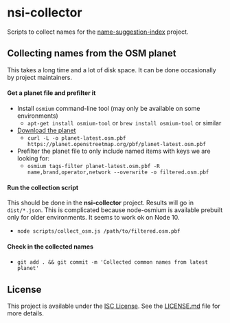 # nsi-collector

Scripts to collect names for the [name-suggestion-index](https://github.com/osmlab/name-suggestion-index) project.


## Collecting names from the OSM planet

This takes a long time and a lot of disk space. It can be done occasionally by project maintainers.

#### Get a planet file and prefilter it
- Install `osmium` command-line tool (may only be available on some environments)
  - `apt-get install osmium-tool` or `brew install osmium-tool` or similar
- [Download the planet](http://planet.osm.org/pbf/)
  - `curl -L -o planet-latest.osm.pbf https://planet.openstreetmap.org/pbf/planet-latest.osm.pbf`
- Prefilter the planet file to only include named items with keys we are looking for:
  - `osmium tags-filter planet-latest.osm.pbf -R name,brand,operator,network --overwrite -o filtered.osm.pbf`

#### Run the collection script
This should be done in the **nsi-collector** project. Results will go in `dist/*.json`.
This is complicated because node-osmium is available prebuilt only for older environments. It seems to work ok on Node 10.

- `node scripts/collect_osm.js /path/to/filtered.osm.pbf`

#### Check in the collected names

- `git add . && git commit -m 'Collected common names from latest planet'`


## License

This project is available under the [ISC License](https://opensource.org/licenses/ISC).
See the [LICENSE.md](LICENSE.md) file for more details.
